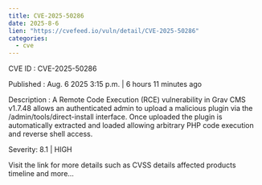 ```yaml
--- 
title: CVE-2025-50286
date: 2025-8-6
lien: "https://cvefeed.io/vuln/detail/CVE-2025-50286"
categories:
  - cve
---
```


CVE ID : CVE-2025-50286

Published :  Aug. 6
2025
3:15 p.m. | 6 hours
11 minutes ago

Description : A Remote Code Execution (RCE) vulnerability in Grav CMS v1.7.48 allows an authenticated admin to upload a malicious plugin via the /admin/tools/direct-install interface. Once uploaded
the plugin is automatically extracted and loaded
allowing arbitrary PHP code execution and reverse shell access.

Severity: 8.1 | HIGH

Visit the link for more details
such as CVSS details
affected products
timeline
and more...
